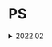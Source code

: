 # PS
<details><summary> 2022.02 </summary><blockquote>
<details><summary> 2022.02.04 </summary><blockquote>
<details><summary> boj 9328, 열쇠 </summary>

+ 처음 풀이 :<br> **1**. 가장자리에 위치한 빈공간을 모두찾은후, 빈 공간의 좌표를 담는 큐를 만듬.<br> **2**. 그 큐가 빌때까지 bfs. 만약 한 위치에서 탐색하며 문을 만난경우, 그 문을 열 수 없으면 다시 큐에 넣어주어야함(나중에 열쇠를 얻을수 있으므로) 여기서 시간이 많이쓰임 
+ 더 나은 풀이 :<br> **1**. h,w 입력받고, 지도를 감싸는 빈공간을 생성해줌, 즉 지도의 사이즈를 (h+2) * (w+2)로 변경.<br> **2**. door queue 를 만들어서 그에 해당하는 key를 얻으면, 그 문의 위치를 다시 position queue 로 넘겨주어 (0,0)에서 시작하는 bfs한번만에 풀이가능
</details>
</blockquote></details> 
  
<details><summary> 2022.02.05 </summary><blockquote>
<details><summary> boj 9466, 텀프로젝트 </summary>

+ 처음 풀이 :<br> **1**. 각 학생이 선택한 학생의 정보를 담는 Choice 리스트와, 각 학생의 상태를 담는 visit리스트를 만듬 visit이 -1 일경우 방문을 안한 경우, 0일 경우 팀을 못 이룬 경우, 1일 경우 팀을 이룬것.<br> **2**. 1부터 N번 까지, visit이 -1인 경우만 함수실행.<br> **3**. 함수의 인자는 학생의 번호, 지금까지 선택된 학생의 정보를 담는 리스트와 집합이있는데, 각 함수마다 학생이 선택한 학생이 팀원리스트에 있는지 확인하기 위해 set을 같이 사용함 **-> 시간복잡도를 줄여 AC를 받을수있었음.**<br> **4**. 만약 선택한 학생이 집합내에 있을경우, 리스트의 순서대로 팀을 이뤘는지 판단가능 하므로 visit 업데이트. 
+ 더 나은 풀이 :<br> **1**. 방문한 학생들의 번호를 담는 집합 team 을 만듬.<br> **2**. 각 학생마다 dfs시작, dfs시작시 바로 방문처리를 해줌.<br> **3**. 만약 선택한 학생이 방문 처리된 경우, cycle을 이루는지 확인하여 cnt를 증가시켜줌. dfs마지막에는 team집합 업데이트.
</details>
<details><summary> boj12852, 1로 만들기 </summary>

+ 이 문제는 bfs와 dp 두가지로 풀수있었음.
+ dfs풀이 :<br> **1**. N을 입력받고 N으로부터 bfs시작. bfs는 숫자와 지금까지 방문한 숫자 리스트의 정보가 담김.<br> **2**. visit리스트를 만들어 방문된경우 bfs큐 에 넣어줄 필요없음. 1이 되면 종료
+ DP풀이 :<br> **1**. DP리스트와 정답의 정보를 담을 ans리스트를 만듬. DP는 최댓값으로 채워주고, DP[1]=0으로 초기화 함으로써 DP를 1부터 채워줌.<br> **2**. ans배열은 이값을 만들수있는 숫자의 정보를 담음 ex) ans[10]은 9에서 오거나 5에서 올수있음. 둘중 더 작은 DP를 갖는 9로 부터 10이 채워짐.<br> **3**. DP[N]을 출력하고 N, ans[N]에서 ans[1]로 갈때까지 while문 으로 출력해줌.
</details>
<details><summary> boj10775, 공항 </summary>

+ 처음 풀이 :<br> **1**. 시간복잡도가 O(N^2)로 TLE가 나옴 Greedy 하게 주어진 게이트 부터 작은 게이트 번호로 가면서 모든 게이트를 방문하였으면 답을 출력 하도록 코드를 짰더니, 도킹 가능한 게이트를 찾는과정에서 시간소비가 너무 컸음. -> 개선해야함<br> **2**. 새로운 리스트 A를 만듬. A[i]는 i번째 게이트가 입력되었을때, 그 게이트 번호부터 도킹 가능한 게이트를 의미함. 즉 처음 초기화시 [1,2,3,4,...,G]의 형태임.<br> **3**. 이전 풀이와 차이점은 게이트 번호 g를 A[g]로 바꿔주는 것과 A리스트를 업데이트하는데 있음. 만약 k번 게이트를 통해 도킹에 성공 하였다면, A[k]의 값을 1줄여야함. 그 외는 이전 풀이와 동일.
</details>
</blockquote></details> 
  
<details><summary> 2022.02.06 **[solved.ac P5달성!]** </summary><blockquote>
<details><summary> boj 10942, 팰린드롬? </summary>

+ 처음풀이 :<br> **1**. DP로 풀었음. DP[s][e]의 의미는 s~e가 팰린드롬이면 1, 아니면 0을 저장함. s와 e가 같으면 1, s+1==e 면 두 문자가 같은지 비교. 그외에는 s와 e만을 비교하여 판단 할 수 있음.<br> **2**. 만약 s와 e가 다르다면, 무조건 팰린드롬이 될수없고, 같다면 s+1과 e-1을 비교 해보면 됨.
+ 더 나은 풀이 :<br> **1**. 이 문제를 통해서 새로운 알고리즘을 알게되었는데, 팰린드롬을 더 빠르게 구하기 위한 manacher 알고리즘임.<br> **2**. manacher 알고리즘의 시간복잡도는 O(n)으로 매우 빠른데, 핵심아이디어는 팰린드롬의 중심점으로 부터 대칭되는 부분 문자열 역시 팰린드롬이 된다는 것에서 시작함.<br> **3**. 부분 문자열의 길이가 짝수일경우 구할수 없는 알고리즘이기 때문에 부분 문자열의 길이가 짝수일때를 구해주기 위해 문자열 중간에 특수문자를 삽입해야함. 즉 banana->b#a#n#a#n#a.
</details>
</blockquote></details> 

<details><summary> 2022.02.07 </summary><blockquote>
<details><summary> boj 1202, 보석도둑 </summary>

+ 복습 :<br> **1**. 우선순위 큐를 두번 사용하여 푸는문제, 처음 풀때는 어떻게 접근해야 할지 몰랐음. 보석pq와 보석의 가치를 담는 pq를 이용하면 쉽게 풀 수 있음. 가방무게에 맞게 가장 높은 가치의 보석을 정답에 더해주면 된다는것을 인지하고 가방 리스트가 빌때까지 반복해주면 됨.
</details>
<details><summary> boj 12100, 2048(Easy) </summary>

+ 처음 풀이 :<br> **1**. 구현+백트래킹 문제. 일단 초기 조건을 Board에 입력받고, 왼쪽으로의 이동만 구현후 rotate함수를 이용해 모든 경우 4^5개를 탐색함.<br> **2**. 최댓값을 구할땐 왼쪽으로 옮기는 경우 숫자가 합쳐질때만 계산하였는데, 그 숫자가 현재의 최댓값인 ans보다 큰지 판단하여 ans를 업데이트 해줌. 답인 ans출력.
</details>
</blockquote></details> 
  
<details><summary> 2022.02.08 </summary><blockquote>
<details><summary> boj 15956, 숏코딩 </summary>
+ 어렵다. 아직못품...
</details>
</blockquote></details>
  
<details><summary> 2022.02.09 </summary><blockquote>
<details><summary> boj 15956, 숏코딩 </summary>
+ 드디어 풀었다... 진짜 너무 어려웠음. 내가 떠올린 방법은 길이를 따로 입력받아 가장 작은 길이로 Union 하는것이였는데, 시간이 너무 오래 걸렸음.<br> 애초에 이럴 필요없이 ==인 양쪽 단항식은 작은 index로 union 해주고 나중에 길이를 판단하여 시간을 줄일 수 있었음.<br> 또한 answer스택에 각각 정답의 요소들을 입력받아 나중에 스택이 빌때까지 pop하며 한번에 출력하는 식으로 출력방법도 수정하였음. 또한 숫자를 굳이 문자열에서 정수형으로 변환하지 않아도 됐었음.<br> ==,!= 에 따라 양쪽 단항식을 지금까지 나온 모든 단항식을 담는 Compoenents 리스트에 담아주며 Union-Find 를 위한 Parents리스트도 업데이트 해준후, ==의 양쪽을 Union하기 위해 left의 부모indx와 right의 부모index의 정보를 한번에 입력받는 새로운 리스트를 만들어(!=도 마찬가지로 만들어줌) Union을 해준후, 최종적으로 dictionary에 index:[...] 꼴로 같은 문자열끼리 묶어줌.<br> 그 후 정수가 두개 이상 있으면 안되므로 이경우도 체크해주고, 각각 길이를 비교하며 가장작은 길이의 문자열을 0번 인덱스와 swap해줌.<br> 그 후 answer에 각 index마다의 답을 넣어주어 ==을 처리하고, !=에서의 답을 추출해야함.<br> !=에서 중복을 해결하기 위해 set자료형으로 !=에 해당하는 답을 받아야함. 작은 인덱스를 앞에두고, 둘의 부모를 찾아 부모가 같은경우 모순이므로 exit(0)을 해주고, 두개가 모두 숫자일경우 continue를 해줌. 이후 두 인덱스의 가장작은 문자열은 가장 앞에있는 값으로 바꿔주었으므로, 0번 값을 넣어줌.<br> 마지막으로 만약 answer가 비어있으면 무조건 True이므로 이경우에도 exit을 해줌.<br> **나중에 무조건 다시풀자**
</details>
</blockquote></details>  

<details><summary> 2022.02.10 </summary><blockquote>
<details><summary> boj 16946, 벽 부수고 이동하기 4 </summary>

+ 보자마자 여러 풀이가 생각이 났지만, 처음 답안을 제출했을땐 역시나 TLE를 받았다.<br> 처음 제출한 코드는 모든 점에 대해서 bfs를 호출하므로 역시나 시간초과였고, 두번째 풀이는 0으로만 이루어진 구역을 나누어 각각구역의 값만큼을 bfs로 구하여 저장한후, 0인점에서 인접한 방향만 계산 해주는 방식으로 구하였다.<br> 그러나 역시 이방법도 TLE가 났는데, 출력 부분을 join으로 해주니 AC를 받을 수 있었다.<br> join을 애용하자...  
</details>
<details><summary> boj 16566, 카드 게임 </summary>
+ 이분탐색과 유니온파인드 문제. 처음 생각했을땐 리스트에서 사용한 숫자를 빼주는 방법을 생각해서 이러면 무조건 TLE가 나올 것 이라 생각하여, 다른 방법을 생각해봤는데 그 방법이 Union-Find 였는데 바로 AC를 받았다.<br> 개인적으로 문제티어(P5)에 비해 매우 쉽게 푼 문제였다. 처음 풀이에서 카드숫자가 중복이 허용되니 UpperBound 값을 저장하는 리스트를 만들어 같은 숫자가 나오면 리스트에 바로 접근하여 return 하게 하였는데, 애초에 UpperBound 함수가 매우 빨라 시간이 더 소요가 됐다.
</details>
</blockquote></details>
  
<details><summary> 2022.02.11 </summary><blockquote>
<details><summary> boj 20040, 사이클 게임 </summary>

+ 무난한 union find 문제. union find 연습용으로 괜찮은 난이도의 문제였다.<br> (+)시간소모를 최대한 줄였더니 처음으로 백준 python제출 에서 가장 위에 내아이디가 떠있었다ㅎ
</details>
</blockquote></details>
  
<details><summary> 2022.02.12 </summary><blockquote>
<details><summary> boj 15907, Acka의 리듬 세상 </summary>

+ 처음 풀이 :<br> **1**. 에라토스테네스의 체로 m이하 모든 소수를 구하여, 모든 소수에 대하여 각각의 나머지가 같은것의 최댓값을 구해주었는데, 이러면 O(nm)이라 시간초과가 나올 수 밖에 없었다.<br> **2**. lower bound를 이용해 특정 소수 미만의 값은 값을 1로 두고 소수이상의 값만 나머지 계산을 해주었더니 AC를 받을 수 있었다.
+ 더 나은 풀이(최적화) :<br> **1**. 모든 소수에 대해 탐색해도 AC를 받았으나, 비둘기집의 원리를 이용한 최적화 방법이 있었다.<br> **2**. 만약 소수가 2였다면, 홀수아니면 짝수의 갯수가 정답이 되므로 모든 소수에 대하여 정답의 하한은 N/2가 될 수 밖에 없다. 그러므로 소수 k에 대하여 답이 a가 되려면, `k*a`가 m보다는 무조건 작거나 같아야 하므로 `k*N/2`가 무조건 m이하 여야한다.<br> **3**. 그러므로 k를 2*m/n 까지만 탐색해주면 된다.
</details>
</blockquote></details>
  
</blockquote></details> 
